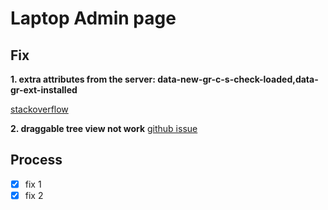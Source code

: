 # Laptop Admin page

## Fix

**1. extra attributes from the server: data-new-gr-c-s-check-loaded,data-gr-ext-installed**

[stackoverflow](https://stackoverflow.com/questions/75337953/what-causes-nextjs-warning-extra-attributes-from-the-server-data-new-gr-c-s-c)

**2. draggable tree view not work**
[github issue](https://github.com/mui/material-ui/issues/29518#issuecomment-1601920296)

## Process

-   [x] fix 1
-   [x] fix 2
